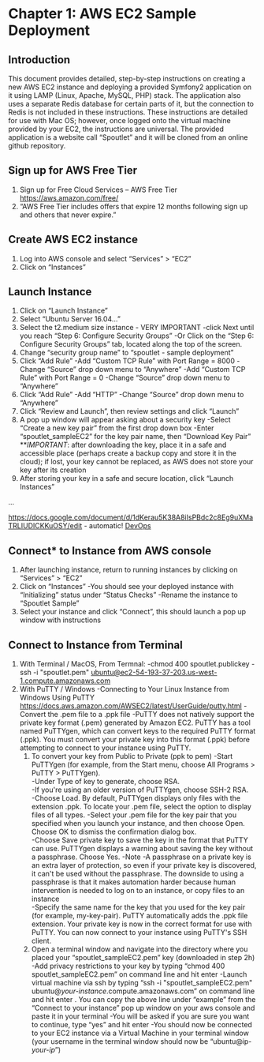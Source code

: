 # Chapter 1: AWS EC2 Sample Deployment

## Introduction
This document provides detailed, step-by-step instructions on creating a new AWS EC2 instance and deploying a provided Symfony2 application on it using LAMP (Linux, Apache, MySQL, PHP) stack. The application also uses a separate Redis database for certain parts of it, but the connection to Redis is not included in these instructions. These instructions are detailed for use with Mac OS; however, once logged onto the virtual machine provided by your EC2, the instructions are universal. The provided application is a website call “Spoutlet” and it will be cloned from an online github repository.

## Sign up for AWS Free Tier 
1. Sign up for Free Cloud Services – AWS Free Tier https://aws.amazon.com/free/
1. “AWS Free Tier includes offers that expire 12 months following sign up and others that never expire.”

## Create AWS EC2 instance
1. Log into AWS console and select “Services” > “EC2”
1. Click on “Instances”

## Launch Instance
1. Click on “Launch Instance”
1. Select “Ubuntu Server 16.04...”
1. Select the t2.medium size instance - VERY IMPORTANT
   -click Next until you reach “Step 6: Configure Security Groups”
   -Or Click on the “Step 6: Configure Security Groups” tab, located along the top of the screen.
1. Change “security group name” to “spoutlet - sample deployment”
1. Click “Add Rule”
   -Add “Custom TCP Rule” with Port Range = 8000
   -Change “Source” drop down menu to “Anywhere”
   -Add “Custom TCP Rule” with Port Range = 0
   -Change “Source” drop down menu to “Anywhere”
1. Click “Add Rule”
   -Add “HTTP”
   -Change “Source” drop down menu to “Anywhere”
1. Click “Review and Launch”, then review settings and click “Launch”
1. A pop up window will appear asking about a security key
   -Select “Create a new key pair” from the first drop down box
   -Enter “spoutlet_sampleEC2” for the key pair name, then “Download Key Pair”
   ***IMPORTANT*: after downloading the key, place it in a safe and accessible place (perhaps create a backup copy and store it in the cloud); if lost, your key cannot be replaced, as AWS does not store your key after its creation
1. After storing your key in a safe and secure location, click “Launch Instances”



...

https://docs.google.com/document/d/1dKerau5K38A8iIsPBdc2c8Eg9uXMaTRLIUDICKKuOSY/edit - automatic!
[DevOps](https://docs.google.com/document/d/1dKerau5K38A8iIsPBdc2c8Eg9uXMaTRLIUDICKKuOSY/edit)


## Connect* to Instance from AWS console
1. After launching instance, return to running instances by clicking on “Services” > “EC2”
1. Click on “Instances”
   -You should see your deployed instance with “Initializing” status under “Status Checks”
   -Rename the instance to “Spoutlet Sample”
1. Select your instance and click “Connect”, this should launch a pop up window with instructions

## Connect to Instance from Terminal
1. With Terminal  / MacOS, From Termnal: 
   -chmod 400 spoutlet.publickey
   -ssh -i "spoutlet.pem" ubuntu@ec2-54-193-37-203.us-west-1.compute.amazonaws.com
1. With PuTTY / Windows 
   -Connecting to Your Linux Instance from Windows Using PuTTY https://docs.aws.amazon.com/AWSEC2/latest/UserGuide/putty.html 
   -Convert the .pem file to a .ppk file
   -PuTTY does not natively support the private key format (.pem) generated by Amazon EC2. PuTTY has a tool named PuTTYgen, which can convert keys to the required PuTTY format (.ppk). You must convert your private key into this format (.ppk) before attempting to connect to your instance using PuTTY.
   1. To convert your key from Public to Private (ppk to pem)
      -Start PuTTYgen (for example, from the Start menu, choose All Programs > PuTTY > PuTTYgen).            
      -Under Type of key to generate, choose RSA.    
      -If you're using an older version of PuTTYgen, choose SSH-2 RSA.                    
      -Choose Load. By default, PuTTYgen displays only files with the extension .ppk. To locate your .pem file, select the option to display files of all types. 
      -Select your .pem file for the key pair that you specified when you launch your instance, and then choose                             Open. Choose OK to dismiss the confirmation dialog box.                    
      -Choose Save private key to save the key in the format that PuTTY can use. PuTTYgen displays a warning about saving the key without a passphrase. Choose Yes.
      -Note
         -A passphrase on a private key is an extra layer of protection, so even if your private key is discovered, it can't be used without the passphrase. The downside to using a passphrase is that it makes automation harder because human intervention is needed to log on to an instance, or copy files to an instance                    
       -Specify the same name for the key that you used for the key pair (for example, my-key-pair). PuTTY automatically adds the .ppk file extension. Your private key is now in the correct format for use with PuTTY. You can now connect to your instance using PuTTY's SSH client.
    1. Open a terminal window and navigate into the directory where you placed your “spoutlet_sampleEC2.pem” key (downloaded in step 2h)
     -Add privacy restrictions to your key by typing “chmod 400 spoutlet_sampleEC2.pem” on command line and hit enter
     -Launch virtual machine via ssh by typing “ssh -i "spoutlet_sampleEC2.pem" ubuntu@*your-instance*.compute.amazonaws.com” on command line and hit enter . You can copy the above line under “example” from the “Connect to your instance” pop up window on your aws console and paste it in your terminal
     -You will be asked if you are sure you want to continue, type “yes” and hit enter
    -You should now be connected to your EC2 instance via a Virtual Machine in your terminal window (your username in the terminal window should now be “ubuntu@ip-*your-ip*”)



